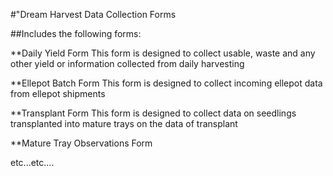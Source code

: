 #"Dream Harvest Data Collection Forms

##Includes the following forms:

**Daily Yield Form
This form is designed to collect usable, waste and any other yield or information collected from daily harvesting

**Ellepot Batch Form
This form is designed to collect incoming ellepot data from ellepot shipments

**Transplant Form
This form is designed to collect data on seedlings transplanted into mature trays on the data of transplant

**Mature Tray Observations Form



etc...etc....
